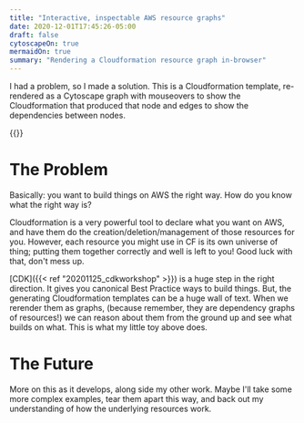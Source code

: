 ```yaml
---
title: "Interactive, inspectable AWS resource graphs"
date: 2020-12-01T17:45:26-05:00
draft: false
cytoscapeOn: true
mermaidOn: true
summary: "Rendering a Cloudformation resource graph in-browser"
---
```


I had a problem, so I made a solution.  This is a Cloudformation template, re-rendered as a Cytoscape graph with mouseovers to show the Cloudformation that produced that node and edges to show the dependencies between nodes.

{{<cyto id="bacd" file="graph.json" style="style.json" height="400" title="APIGateway API in CDK">}}

# The Problem

Basically: you want to build things on AWS the right way.  How do you know what the right way is?

Cloudformation is a very powerful tool to declare what you want on AWS, and have them do the creation/deletion/management of those resources for you.  However, each resource you might use in CF is its own universe of thing; putting them together correctly and well is left to you!  Good luck with that, don't mess up.

[CDK]({{< ref "20201125_cdkworkshop" >}}) is a huge step in the right direction.  It gives you canonical Best Practice ways to build things.  But, the generating Cloudformation templates can be a huge wall of text.  When we rerender them as graphs, (because remember, they are dependency graphs of resources!) we can reason about them from the ground up and see what builds on what.  This is what my little toy above does.

# The Future

More on this as it develops, along side my other work.  Maybe I'll take some more complex examples, tear them apart this way, and back out my understanding of how the underlying resources work.
